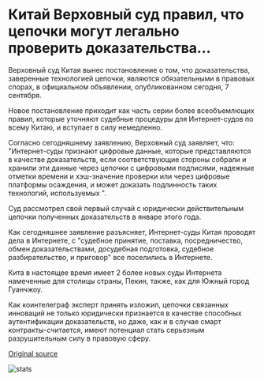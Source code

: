 # Китай Верховный суд правил, что цепочки могут легально проверить доказательства...

Верховный суд Китая вынес постановление о том, что доказательства, заверенные технологией цепочки, являются обязательными в правовых спорах, в официальном объявлении, опубликованном сегодня, 7 сентября.

Новое постановление приходит как часть серии более всеобъемлющих правил, которые уточняют судебные процедуры для Интернет-судов по всему Китаю, и вступает в силу немедленно.

Согласно сегодняшнему заявлению, Верховный суд заявляет, что: "Интернет-суды признают цифровые данные, которые представляются в качестве доказательств, если соответствующие стороны собрали и хранили эти данные через цепочки с цифровыми подписями, надежные отметки времени и хэш-значение проверки или через цифровые платформы осаждения, и может доказать подлинность таких технологий, используемых ".

Суд рассмотрел свой первый случай с юридически действительным цепочки полученных доказательств в январе этого года.

Как сегодняшнее заявление разъясняет, Интернет-суды Китая проводят дела в Интернете, с "судебное принятие, поставка, посредничество, обмен доказательствами, досудебная подготовка, судебное разбирательство, и приговор" все поселились в Интернете.

Кита в настоящее время имеет 2 более новых суды Интернета намеченные для столицы страны, Пекин, также, как для Южный город Гуанчжоу.

Как коинтелеграф эксперт принять изложил, цепочки связанных инноваций не только юридически признается в качестве способных аутентификации доказательств, но даже, как и в случае смарт контракты-считается, имеют потенциал стать серьезным разрушительным силу в правовую сферу.

[Original source](https://cointelegraph.com/news/chinas-supreme-court-rules-that-blockchain-can-legally-authenticate-evidence)

![stats](https://c.statcounter.com/11760860/0/a89fa40b/1/ "stats")